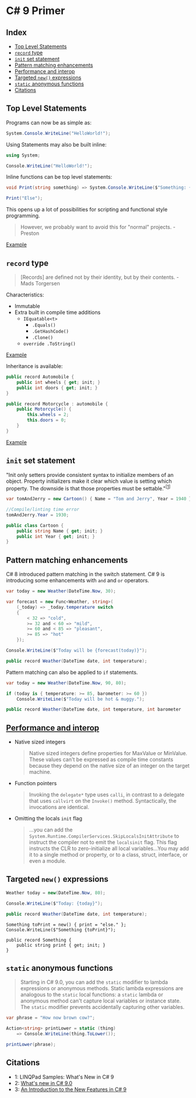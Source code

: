 # C# 9 Primer <!-- omit in toc -->

## Index <!-- omit in toc -->

- [Top Level Statements](#top-level-statements)
- [`record` type](#record-type)
- [`init` set statement](#init-set-statement)
- [Pattern matching enhancements](#pattern-matching-enhancements)
- [Performance and interop](#performance-and-interop)
- [Targeted `new()` expressions](#targeted-new-expressions)
- [`static` anonymous functions](#static-anonymous-functions)
- [Citations](#citations)

## Top Level Statements

Programs can now be as simple as:

```c#
System.Console.WriteLine("HelloWorld!");
```

Using Statements may also be built inline:

```c#
using System;

Console.WriteLine("HelloWorld!");
```

Inline functions can be top level statements:

```c#
void Print(string something) => System.Console.WriteLine($"Something: {something}");

Print("Else");
```

This opens up a lot of possibilities for scripting and functional style programming.

> However, we probably want to avoid this for "normal" projects. -Preston

[Example](top-level-statements/)

## `record` type

> [Records] are defined not by their identity, but by their contents. -Mads Torgersen

Characteristics:
- Immutable
- Extra built in compile time additions
  - `IEquatable<t>`
    - `.Equals()`
    - `.GetHashCode()`
    - `.Clone()`
  - `override .ToString()`

[Example](record/record-il-spy.linq)

Inheritance is available:

```c#
public record Automobile {
    public int wheels { get; init; }
    public int doors { get; init; }
}

public record Motorcycle : automobile {
    public Motorcycle() {
        this.wheels = 2;
        this.doors = 0;
    }
}
```

[Example](record/record-inheritance.linq)

## `init` set statement

"Init only setters provide consistent syntax to initialize members of an object. Property initializers make it clear which value is setting which property. The downside is that those properties must be settable."<sup>[[1](#ref2)]</sup>

```c#
var tomAndJerry = new Cartoon() { Name = "Tom and Jerry", Year = 1940 };

//Compile/linting time error
tomAndJerry.Year = 1930;

public class Cartoon {
    public string Name { get; init; }
    public int Year { get; init; }
}
```

## Pattern matching enhancements

C# 8 introduced pattern matching in the switch statement.  C# 9 is introducing some enhancements with `and` and `or` operators.

```c#
var today = new Weather(DateTime.Now, 30);

var forecast = new Func<Weather, string>(
	(_today) => _today.temperature switch
	{
		< 32 => "cold",
		>= 32 and < 60 => "mild",
		>= 60 and < 85 => "pleasant",
		>= 85 => "hot"
	});

Console.WriteLine($"Today will be {forecast(today)}");

public record Weather(DateTime date, int temperature);
```

Pattern matching can also be applied to `if` statements.

```c#
var today = new Weather(DateTime.Now, 90, 80);

if (today is { temperature: >= 85, barometer: >= 60 })
	Console.WriteLine($"Today will be hot & muggy.");

public record Weather(DateTime date, int temperature, int barometer
```

## [Performance and interop](https://docs.microsoft.com/en-us/dotnet/csharp/whats-new/csharp-9#performance-and-interop)
- Native sized integers
    > Native sized integers define properties for MaxValue or MinValue. These values can't be expressed as compile time constants because they depend on the native size of an integer on the target machine.
- Function pointers
    > Invoking the `delegate*` type uses `calli`, in contrast to a delegate that uses `callvirt` on the `Invoke()` method. Syntactically, the invocations are identical.
- Omitting the locals `init` flag
    > ...you can add the `System.Runtime.CompilerServices.SkipLocalsInitAttribute` to instruct the compiler not to emit the `localsinit` flag. This flag instructs the CLR to zero-initialize all local variables...You may add it to a single method or property, or to a class, struct, interface, or even a module.

## Targeted `new()` expressions

```c#
Weather today = new(DateTime.Now, 80);

Console.WriteLine($"Today: {today}");

public record Weather(DateTime date, int temperature);

```

```c$
Something toPrint = new() { print = "else." };
Console.WriteLine($"Something {toPrint}");

public record Something {
	public string print { get; init; }
}
```

## `static` anonymous functions

> Starting in C# 9.0, you can add the `static` modifier to lambda expressions or anonymous methods. Static lambda expressions are analogous to the `static` local functions: a `static` lambda or anonymous method can't capture local variables or instance state. The `static` modifier prevents accidentally capturing other variables.

```c#
var phrase = "How now brown cow?";

Action<string> printLower = static (thing)
	=> Console.WriteLine(thing.ToLower());

printLower(phrase);
```

## Citations
- <a name="ref1">1</a>: LINQPad Samples: What's New in C# 9
- <a name="ref2">2</a>: [What's new in C# 9.0](https://docs.microsoft.com/en-us/dotnet/csharp/whats-new/csharp-9)
- <a name="ref3">3</a>: [An Introduction to the New Features in C# 9](https://medium.com/swlh/an-introduction-to-the-new-features-in-c-9-305dc8fb74d2)


